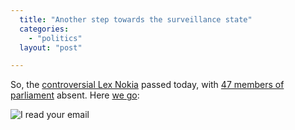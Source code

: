 ```yaml
---
  title: "Another step towards the surveillance state"
  categories: 
    - "politics"
  layout: "post"

---
```

<p>
So, the <a href="http://bergie.iki.fi/blog/lex_nokia-i_read_your_email/">controversial Lex Nokia</a> passed today, with <a href="http://www.eduskunta.fi/triphome/bin/thw.cgi/trip/?$%7BAPPL%7D=aanestysu&amp;$%7BBASE%7D=aanestysu&amp;$%7BTHWIDS%7D=3.28/1236172288_288779&amp;$%7Boohtml%7D=aax/hex5000&amp;$%7Bhtml%7D=aax/aax5000&amp;$%7Bsnhtml%7D=aax/aaxnosyn&amp;$%7Bsavehtml%7D=/thwfakta/aanestys/aax/aax.htm">47 members of parliament</a> absent. Here <a href="http://www.thinkgeek.com/tshirts-apparel/unisex/frustrations/31fb/">we go</a>:
</p><p>
<img src="https://d2vqpl3tx84ay5.cloudfront.net/i_read_your_email.jpg" alt="I read your email" /></p>
